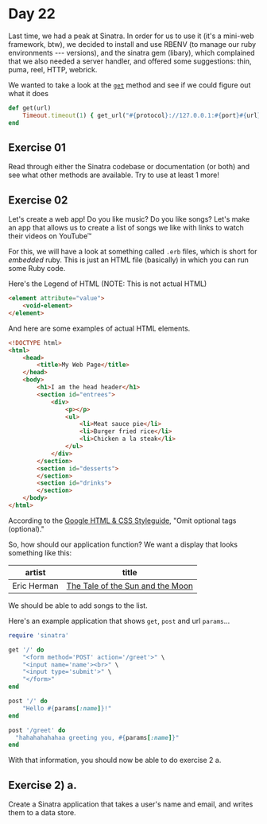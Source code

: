 # Day 22  
  
Last time, we had a peak at Sinatra. In order for us to use it (it's a mini-web framework, btw), we decided to install and use RBENV (to manage our ruby environments --- versions), and the sinatra gem (libary), which complained that we also needed a server handler, and offered some suggestions: thin, puma, reel, HTTP, webrick.  
  
We wanted to take a look at the [`get`](https://github.com/sinatra/sinatra/blob/cf404526373298f06a59e1a129b6cdf8282ae216/sinatra-contrib/lib/sinatra/runner.rb#L69-L71) method and see if we could figure out what it does

```ruby
def get(url)
    Timeout.timeout(1) { get_url("#{protocol}://127.0.0.1:#{port}#{url}") }
end
```  
  
## Exercise 01  
  
Read through either the Sinatra codebase or documentation (or both) and see what other methods are available. Try to use at least 1 more!  
  
## Exercise 02  
  
Let's create a web app! Do you like music? Do you like songs? Let's make an app that allows us to create a list of songs we like with links to watch their videos on YouTube™  
  
For this, we will have a look at something called `.erb` files, which is short for _embedded_ ruby. This is just an HTML file (basically) in which you can run some Ruby code.  
  
Here's the Legend of HTML (NOTE: This is not actual HTML)  
```HTML
<element attribute="value">
    <void-element>
</element>
```
And here are some examples of actual HTML elements.  
  
```html
<!DOCTYPE html>
<html>
    <head>
        <title>My Web Page</title>
    </head>
    <body>
        <h1>I am the head header</h1>
        <section id="entrees">
            <div>
                <p></p>
                <ul>
                    <li>Meat sauce pie</li>
                    <li>Burger fried rice</li>
                    <li>Chicken a la steak</li>
                </ul>
            </div>
        </section>
        <section id="desserts">
        </section>
        <section id="drinks">
        </section>
    </body>
</html>
```

According to the [Google HTML & CSS Styleguide](https://google.github.io/styleguide/htmlcssguide.html), "Omit optional tags (optional)."  
  
So, how should our application function? We want a display that looks something like this:  
  
artist | title  
--- | ---  
Eric Herman | [The Tale of the Sun and the Moon](https://www.youtube.com/watch?v=UoWFJ690U6E)  
  
We should be able to add songs to the list.  
  
Here's an example application that shows `get`, `post` and url `params`...  
  
```ruby
require 'sinatra'

get '/' do
    "<form method='POST' action='/greet'>" \
    "<input name='name'><br>" \
    "<input type='submit'>" \
    "</form>"
end  

post '/' do
    "Hello #{params[:name]}!"
end

post '/greet' do
  "hahahahahahaa greeting you, #{params[:name]}"
end

```

With that information, you should now be able to do exercise 2 a.  
  
## Exercise 2) a.  
  
Create a Sinatra application that takes a user's name and email, and writes them to a data store. 

